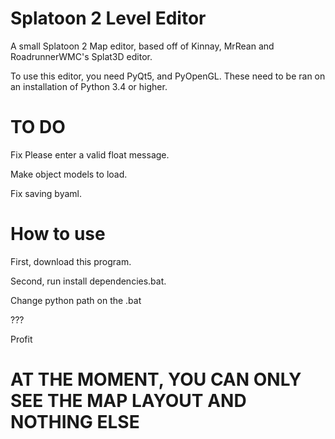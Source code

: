 # Splatoon 2 Level Editor
A small Splatoon 2 Map editor, based off of Kinnay, MrRean and RoadrunnerWMC's Splat3D editor.

To use this editor, you need PyQt5, and PyOpenGL. These need to be ran on an installation of Python 3.4 or higher.

# TO DO

Fix Please enter a valid float message.

Make object models to load.

Fix saving byaml.

# How to use
First, download this program. 

Second, run install dependencies.bat.

Change python path on the .bat

???

Profit

# AT THE MOMENT, YOU CAN ONLY SEE THE MAP LAYOUT AND NOTHING ELSE
